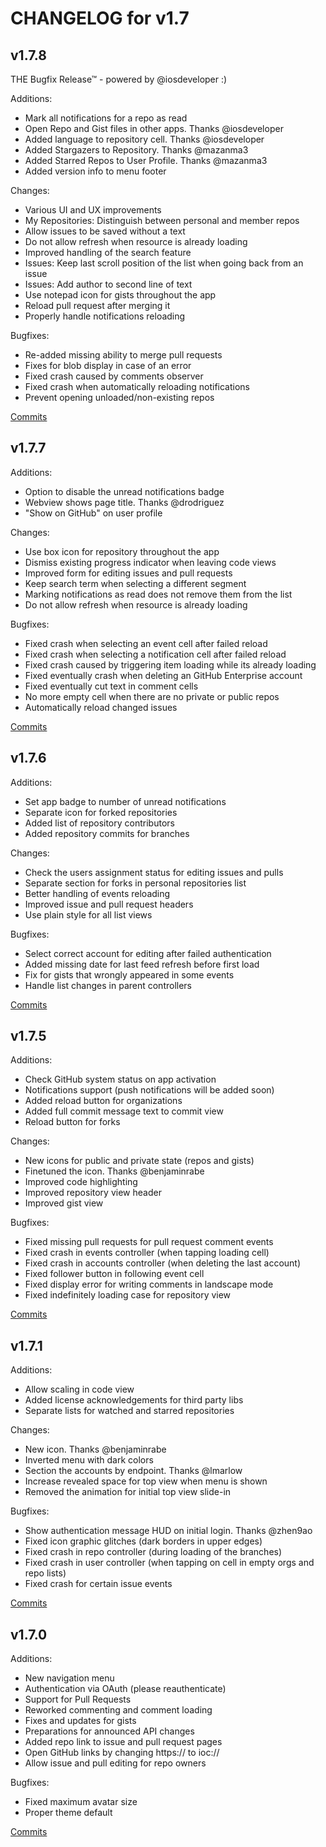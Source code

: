 # CHANGELOG for v1.7

## v1.7.8

THE Bugfix Release™ - powered by @iosdeveloper :)

Additions:

* Mark all notifications for a repo as read
* Open Repo and Gist files in other apps. Thanks @iosdeveloper
* Added language to repository cell. Thanks @iosdeveloper
* Added Stargazers to Repository. Thanks @mazanma3
* Added Starred Repos to User Profile. Thanks @mazanma3
* Added version info to menu footer

Changes:

* Various UI and UX improvements
* My Repositories: Distinguish between personal and member repos
* Allow issues to be saved without a text
* Do not allow refresh when resource is already loading
* Improved handling of the search feature
* Issues: Keep last scroll position of the list when going back from an issue
* Issues: Add author to second line of text
* Use notepad icon for gists throughout the app
* Reload pull request after merging it
* Properly handle notifications reloading

Bugfixes:

* Re-added missing ability to merge pull requests
* Fixes for blob display in case of an error
* Fixed crash caused by comments observer
* Fixed crash when automatically reloading notifications
* Prevent opening unloaded/non-existing repos

[Commits](https://github.com/dennisreimann/ioctocat/compare/v1.7.7...v1.7.8)

## v1.7.7

Additions:

* Option to disable the unread notifications badge
* Webview shows page title. Thanks @drodriguez
* "Show on GitHub" on user profile

Changes:

* Use box icon for repository throughout the app
* Dismiss existing progress indicator when leaving code views
* Improved form for editing issues and pull requests
* Keep search term when selecting a different segment
* Marking notifications as read does not remove them from the list
* Do not allow refresh when resource is already loading

Bugfixes:

* Fixed crash when selecting an event cell after failed reload
* Fixed crash when selecting a notification cell after failed reload
* Fixed crash caused by triggering item loading while its already loading
* Fixed eventually crash when deleting an GitHub Enterprise account
* Fixed eventually cut text in comment cells
* No more empty cell when there are no private or public repos
* Automatically reload changed issues

[Commits](https://github.com/dennisreimann/ioctocat/compare/v1.7.6...v1.7.7)

## v1.7.6

Additions:

* Set app badge to number of unread notifications
* Separate icon for forked repositories
* Added list of repository contributors
* Added repository commits for branches

Changes:

* Check the users assignment status for editing issues and pulls
* Separate section for forks in personal repositories list
* Better handling of events reloading
* Improved issue and pull request headers
* Use plain style for all list views

Bugfixes:

* Select correct account for editing after failed authentication
* Added missing date for last feed refresh before first load
* Fix for gists that wrongly appeared in some events
* Handle list changes in parent controllers

[Commits](https://github.com/dennisreimann/ioctocat/compare/v1.7.5...v1.7.6)

## v1.7.5

Additions:

* Check GitHub system status on app activation
* Notifications support (push notifications will be added soon)
* Added reload button for organizations
* Added full commit message text to commit view
* Reload button for forks

Changes:

* New icons for public and private state (repos and gists)
* Finetuned the icon. Thanks @benjaminrabe
* Improved code highlighting
* Improved repository view header
* Improved gist view

Bugfixes:

* Fixed missing pull requests for pull request comment events
* Fixed crash in events controller (when tapping loading cell)
* Fixed crash in accounts controller (when deleting the last account)
* Fixed follower button in following event cell
* Fixed display error for writing comments in landscape mode
* Fixed indefinitely loading case for repository view

[Commits](https://github.com/dennisreimann/ioctocat/compare/v1.7.1...v1.7.5)

## v1.7.1

Additions:

* Allow scaling in code view
* Added license acknowledgements for third party libs
* Separate lists for watched and starred repositories

Changes:

* New icon. Thanks @benjaminrabe
* Inverted menu with dark colors
* Section the accounts by endpoint. Thanks @lmarlow
* Increase revealed space for top view when menu is shown
* Removed the animation for initial top view slide-in

Bugfixes:

* Show authentication message HUD on initial login. Thanks @zhen9ao
* Fixed icon graphic glitches (dark borders in upper edges)
* Fixed crash in repo controller (during loading of the branches)
* Fixed crash in user controller (when tapping on cell in empty orgs and repo lists)
* Fixed crash for certain issue events

[Commits](https://github.com/dennisreimann/ioctocat/compare/v1.7.0...v1.7.1)

## v1.7.0

Additions:

* New navigation menu
* Authentication via OAuth (please reauthenticate)
* Support for Pull Requests
* Reworked commenting and comment loading
* Fixes and updates for gists
* Preparations for announced API changes
* Added repo link to issue and pull request pages
* Open GitHub links by changing https:// to ioc://
* Allow issue and pull editing for repo owners

Bugfixes:

* Fixed maximum avatar size
* Proper theme default

[Commits](https://github.com/dennisreimann/ioctocat/compare/v1.6.3...v1.7.0)
